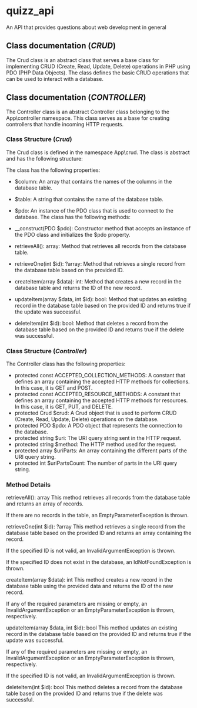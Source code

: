 # quizz_api
An API that provides questions about web development in general

## Class documentation (*CRUD*)
The Crud class is an abstract class that serves a base class for implementing CRUD (Create, Read, Update, Delete) operations in PHP using PDO (PHP Data Objects). The class defines the basic CRUD operations that can be used to interact with a database.

## Class documentation (*CONTROLLER*)
The Controller class is an abstract Controller class belonging to the App\controller namespace. This class serves as a base for creating controllers that handle incoming HTTP requests.

### Class Structure (*Crud*)
The Crud class is defined in the namespace App\crud. The class is abstract and has the following structure:

The class has the following properties:

- $column: An array that contains the names of the columns in the database table.
- $table: A string that contains the name of the database table.
- $pdo: An instance of the PDO class that is used to connect to the database.
The class has the following methods:

- __construct(PDO $pdo): Constructor method that accepts an instance of the PDO class and initializes the $pdo property.
- retrieveAll(): array: Method that retrieves all records from the database table.
- retrieveOne(int $id): ?array: Method that retrieves a single record from the database table based on the provided ID.
- createItem(array $data): int: Method that creates a new record in the database table and returns the ID of the new record.
- updateItem(array $data, int $id): bool: Method that updates an existing record in the database table based on the provided ID and returns true if the update was successful.
- deleteItem(int $id): bool: Method that deletes a record from the database table based on the provided ID and returns true if the delete was successful.

### Class Structure (*Controller*)

The Controller class has the following properties:

- protected const ACCEPTED_COLLECTION_METHODS: A constant that defines an array containing the accepted HTTP methods for collections. In this case, it is GET and POST.
- protected const ACCEPTED_RESOURCE_METHODS: A constant that defines an array containing the accepted HTTP methods for resources. In this case, it is GET, PUT, and DELETE.
- protected Crud $crud: A Crud object that is used to perform CRUD (Create, Read, Update, Delete) operations on the database.
- protected PDO $pdo: A PDO object that represents the connection to the database.
- protected string $uri: The URI query string sent in the HTTP request.
- protected string $method: The HTTP method used for the request.
- protected array $uriParts: An array containing the different parts of the URI query string.
- protected int $uriPartsCount: The number of parts in the URI query string.


### Method Details
retrieveAll(): array
This method retrieves all records from the database table and returns an array of records.

If there are no records in the table, an EmptyParameterException is thrown.

retrieveOne(int $id): ?array
This method retrieves a single record from the database table based on the provided ID and returns an array containing the record.

If the specified ID is not valid, an InvalidArgumentException is thrown.

If the specified ID does not exist in the database, an IdNotFoundException is thrown.

createItem(array $data): int
This method creates a new record in the database table using the provided data and returns the ID of the new record.

If any of the required parameters are missing or empty, an InvalidArgumentException or an EmptyParameterException is thrown, respectively.

updateItem(array $data, int $id): bool
This method updates an existing record in the database table based on the provided ID and returns true if the update was successful.

If any of the required parameters are missing or empty, an InvalidArgumentException or an EmptyParameterException is thrown, respectively.

If the specified ID is not valid, an InvalidArgumentException is thrown.

deleteItem(int $id): bool
This method deletes a record from the database table based on the provided ID and returns true if the delete was successful.
